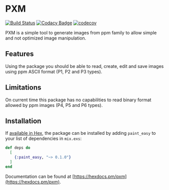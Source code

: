 # PXM

[![Build Status](https://travis-ci.org/pmargreff/pxm.svg?branch=master)](https://travis-ci.org/pmargreff/pxm)
[![Codacy Badge](https://api.codacy.com/project/badge/Grade/3992b10867404721b3d811176f827e15)](https://app.codacy.com/app/pmargreff/pxm?utm_source=github.com&utm_medium=referral&utm_content=pmargreff/pxm&utm_campaign=Badge_Grade_Dashboard)
[![codecov](https://codecov.io/gh/pmargreff/pxm/branch/master/graph/badge.svg)](https://codecov.io/gh/pmargreff/pxm)

PXM is a simple tool to generate images from ppm family to allow simple and not optimized image manipulation.

## Features

Using the package you should be able to read, create, edit and save images using ppm ASCII format (P1, P2 and P3 types).

## Limitations

On current time this package has no capabilities to read binary format allowed by ppm images (P4, P5 and P6 types).

## Installation

If [available in Hex](https://hex.pm/docs/publish), the package can be installed
by adding `paint_easy` to your list of dependencies in `mix.exs`:

```elixir
def deps do
  [
    {:paint_easy, "~> 0.1.0"}
  ]
end
```

Documentation can be found at [https://hexdocs.pm/pxm](https://hexdocs.pm/pxm).
